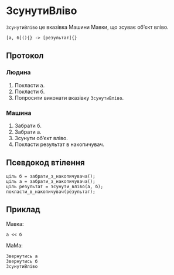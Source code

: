 # ЗсунутиВліво

`ЗсунутиВліво` <keyword>це</keyword> вказівка <subject>Машини Мавки</subject>, що зсуває обʼєкт вліво.

```
[а, б](){} -> [результат]{}
```

## Протокол

### Людина

1. Покласти а.
2. Покласти б.
3. Попросити виконати вказівку `ЗсунутиВліво`.

### Машина

1. Забрати б.
2. Забрати а.
3. Зсунути обʼєкт вліво.
4. Покласти результат в накопичувач.

## Псевдокод втілення

```ціль
ціль б = забрати_з_накопичувача();
ціль а = забрати_з_накопичувача();
ціль результат = зсунути_вліво(а, б);
покласти_в_накопичувач(результат);
```

## Приклад

<subject>Мавка</subject>:

```мавка
а << б
```

<subject>МаМа</subject>:

```мама
Звернутись а
Звернутись б
ЗсунутиВліво
```